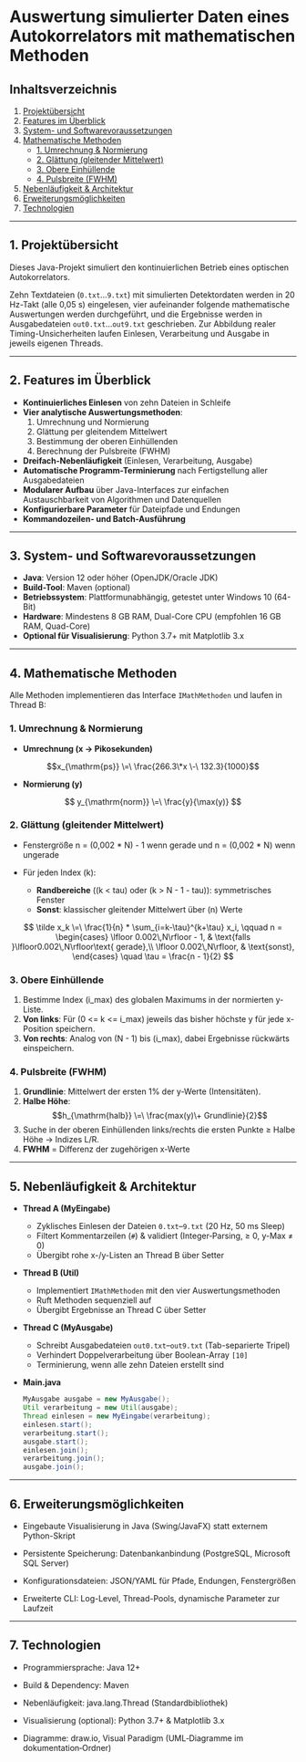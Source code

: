 # Auswertung simulierter Daten eines Autokorrelators mit mathematischen Methoden


## Inhaltsverzeichnis

1. [Projektübersicht](#projektübersicht)  
2. [Features im Überblick](#features-im-überblick)  
3. [System- und Softwarevoraussetzungen](#system--und-softwarevoraussetzungen) 
4. [Mathematische Methoden](#mathematische-methoden)  
   - [1. Umrechnung & Normierung](#1-umrechnung--normierung)  
   - [2. Glättung (gleitender Mittelwert)](#2-glättung-gleitender-mittelwert)  
   - [3. Obere Einhüllende](#3-obere-einhüllende)  
   - [4. Pulsbreite (FWHM)](#4-pulsbreite-fwhm)  
5. [Nebenläufigkeit & Architektur](#nebenläufigkeit--architektur)   
6. [Erweiterungsmöglichkeiten](#erweiterungsmöglichkeiten)  
7. [Technologien](#technologien)

---

## 1. Projektübersicht

Dieses Java-Projekt simuliert den kontinuierlichen Betrieb eines optischen Autokorrelators.  

Zehn Textdateien (`0.txt`…`9.txt`) mit simulierten Detektordaten werden in 20 Hz-Takt (alle 0,05 s) eingelesen, vier aufeinander folgende mathematische Auswertungen werden durchgeführt, und die Ergebnisse werden in Ausgabedateien `out0.txt`…`out9.txt` geschrieben. Zur Abbildung realer Timing-Unsicherheiten laufen Einlesen, Verarbeitung und Ausgabe in jeweils eigenen Threads.  

---

## 2. Features im Überblick

- **Kontinuierliches Einlesen** von zehn Dateien in Schleife  
- **Vier analytische Auswertungsmethoden**:
  1. Umrechnung und Normierung  
  2. Glättung per gleitendem Mittelwert  
  3. Bestimmung der oberen Einhüllenden  
  4. Berechnung der Pulsbreite (FWHM)  
- **Dreifach-Nebenläufigkeit** (Einlesen, Verarbeitung, Ausgabe)  
- **Automatische Programm-Terminierung** nach Fertigstellung aller Ausgabedateien  
- **Modularer Aufbau** über Java-Interfaces zur einfachen Austauschbarkeit von Algorithmen und Datenquellen  
- **Konfigurierbare Parameter** für Dateipfade und Endungen  
- **Kommandozeilen- und Batch-Ausführung**  

---

## 3. System- und Softwarevoraussetzungen

- **Java**: Version 12 oder höher (OpenJDK/Oracle JDK)  
- **Build-Tool**: Maven (optional)  
- **Betriebssystem**: Plattformunabhängig, getestet unter Windows 10 (64-Bit)  
- **Hardware**: Mindestens 8 GB RAM, Dual-Core CPU (empfohlen 16 GB RAM, Quad-Core)  
- **Optional für Visualisierung**: Python 3.7+ mit Matplotlib 3.x  

---

## 4. Mathematische Methoden

Alle Methoden implementieren das Interface `IMathMethoden` und laufen in Thread B:

### 1. Umrechnung & Normierung
- **Umrechnung (x → Pikosekunden)**
    
$$x_{\mathrm{ps}} \=\ \frac{266.3\*x \-\ 132.3}{1000}$$

- **Normierung (y)**  

$$
y_{\mathrm{norm}} \=\ \frac{y}{\max(y)}
$$

### 2. Glättung (gleitender Mittelwert)
- Fenstergröße n = (0,002 * N) - 1 wenn gerade und n = (0,002 * N) wenn ungerade

- Für jeden Index \(k\):
  - **Randbereiche** (\(k < tau\) oder \(k > N - 1 - tau\)): symmetrisches Fenster  
  - **Sonst**: klassischer gleitender Mittelwert über \(n\) Werte

$$
\tilde x_k \=\ \frac{1}{n} * \sum_{i=k-\tau}^{k+\tau} x_i,
\qquad
n = 
\begin{cases}
\lfloor 0.002\,N\rfloor - 1, & \text{falls }\lfloor0.002\,N\rfloor\text{ gerade},\\
\lfloor 0.002\,N\rfloor,     & \text{sonst},
\end{cases}
\quad
\tau = \frac{n - 1}{2}
$$

### 3. Obere Einhüllende
1. Bestimme Index (i_max) des globalen Maximums in der normierten y-Liste.  
2. **Von links**: Für (0  <=  k  <=  i_max) jeweils das bisher höchste y für jede x-Position speichern.  
3. **Von rechts**: Analog von (N - 1) bis \(i_max), dabei Ergebnisse rückwärts einspeichern. 

### 4. Pulsbreite (FWHM)
1. **Grundlinie**: Mittelwert der ersten 1% der y-Werte (Intensitäten).
2. **Halbe Höhe**: $$h_{\mathrm{halb}} \=\ \frac{max(y)\+ Grundlinie}{2}$$
3. Suche in der oberen Einhüllenden links/rechts die ersten Punkte ≥ Halbe Höhe → Indizes L/R.  
4. **FWHM** = Differenz der zugehörigen x-Werte

---

## 5. Nebenläufigkeit & Architektur

- **Thread A (MyEingabe)**  
  - Zyklisches Einlesen der Dateien `0.txt`–`9.txt` (20 Hz, 50 ms Sleep)  
  - Filtert Kommentarzeilen (`#`) & validiert (Integer‐Parsing, ≥ 0, y-Max ≠ 0)  
  - Übergibt rohe x-/y-Listen an Thread B über Setter  

- **Thread B (Util)**  
  - Implementiert `IMathMethoden` mit den vier Auswertungsmethoden  
  - Ruft Methoden sequenziell auf  
  - Übergibt Ergebnisse an Thread C über Setter  

- **Thread C (MyAusgabe)**  
  - Schreibt Ausgabedateien `out0.txt`–`out9.txt` (Tab-separierte Tripel)  
  - Verhindert Doppelverarbeitung über Boolean-Array `[10]`  
  - Terminierung, wenn alle zehn Dateien erstellt sind  

- **Main.java**  
  ```java
  MyAusgabe ausgabe = new MyAusgabe();
  Util verarbeitung = new Util(ausgabe);
  Thread einlesen = new MyEingabe(verarbeitung);
  einlesen.start();
  verarbeitung.start();
  ausgabe.start();
  einlesen.join();
  verarbeitung.join();
  ausgabe.join();

---

## 6. Erweiterungsmöglichkeiten

- Eingebaute Visualisierung in Java (Swing/JavaFX) statt externem Python-Skript

- Persistente Speicherung: Datenbankanbindung (PostgreSQL, Microsoft SQL Server)

- Konfigurationsdateien: JSON/YAML für Pfade, Endungen, Fenstergrößen

- Erweiterte CLI: Log-Level, Thread-Pools, dynamische Parameter zur Laufzeit

---

## 7. Technologien

- Programmiersprache: Java 12+

- Build & Dependency: Maven

- Nebenläufigkeit: java.lang.Thread (Standardbibliothek)

- Visualisierung (optional): Python 3.7+ & Matplotlib 3.x

- Diagramme: draw.io, Visual Paradigm (UML‐Diagramme im dokumentation‐Ordner)

